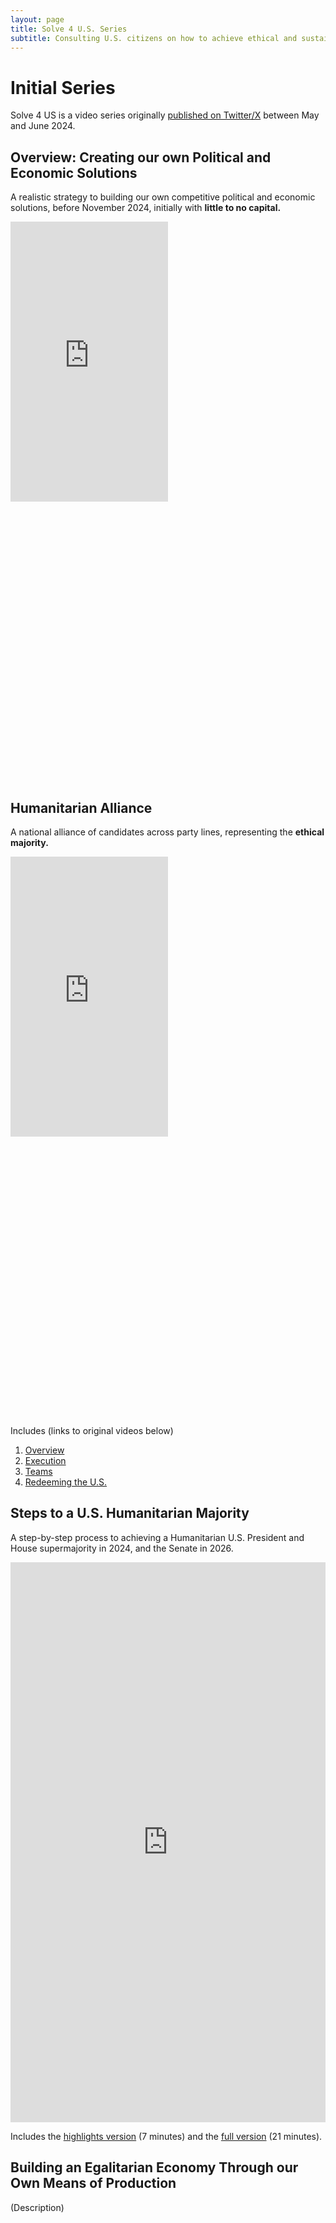 ```yaml
---
layout: page
title: Solve 4 U.S. Series
subtitle: Consulting U.S. citizens on how to achieve ethical and sustainable economic, political, and environmental outcomes.
---
```


# Initial Series

Solve 4 US is a video series originally [published on Twitter/X](https://x.com/LtheSteward/status/1787844137422553409) between May and June 2024. 

## Overview: Creating our own Political and Economic Solutions

A realistic strategy to building our own competitive political and economic solutions, before November 2024, initially with **little to no capital.**

<div style='padding:177.78% 0 0 0;position:relative;'><iframe src='https://vimeo.com/showcase/11252031/embed' allowfullscreen frameborder='0' style='position:absolute;top:0;left:0;width:50%;height:50%;'></iframe></div>

## Humanitarian Alliance

A national alliance of candidates across party lines, representing the **ethical majority.**

<div style='padding:177.78% 0 0 0;position:relative;'><iframe src='https://vimeo.com/showcase/11251328/embed' allowfullscreen frameborder='0' style='position:absolute;top:0;left:0;width:50%;height:50%;'></iframe></div>

Includes (links to original videos below)

1. [Overview](https://vimeo.com/968865461)
2. [Execution](https://vimeo.com/968866392)
3. [Teams](https://vimeo.com/968874065)
4. [Redeeming the U.S.](https://vimeo.com/968887735)

## Steps to a U.S. Humanitarian Majority

A step-by-step process to achieving a Humanitarian U.S. President and House supermajority in 2024, and the Senate in 2026.

<div style='padding:177.78% 0 0 0;position:relative;'><iframe src='https://vimeo.com/showcase/11252047/embed' allowfullscreen frameborder='0' style='position:absolute;top:0;left:0;width:100%;height:100%;'></iframe></div>

Includes the [highlights version](https://vimeo.com/968889332) (7 minutes) and the [full version](https://vimeo.com/968890902) (21 minutes).


## Building an Egalitarian Economy Through our Own Means of Production

(Description)